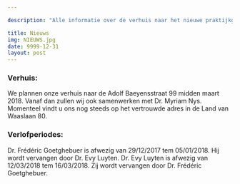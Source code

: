 ```yaml
---

description: "Alle informatie over de verhuis naar het nieuwe praktijkgebouw en afwezigheden tijdens de verlofperiodes."

title: Nieuws
img: NIEUWS.jpg
date: 9999-12-31
layout: post
---
```


### Verhuis:

We plannen onze verhuis naar de Adolf Baeyensstraat 99 midden maart 2018. Vanaf dan zullen wij ook samenwerken met Dr. Myriam Nys. Momenteel vindt u ons nog steeds op het vertrouwde adres in de Land van Waaslaan 80.


### Verlofperiodes:

Dr. Frédéric Goetghebuer is afwezig van 29/12/2017 tem 05/01/2018. Hij wordt vervangen door Dr. Evy Luyten.
Dr. Evy Luyten is afwezig van 12/03/2018 tem 16/03/2018. Zij wordt vervangen door Dr. Frédéric Goetghebuer.
